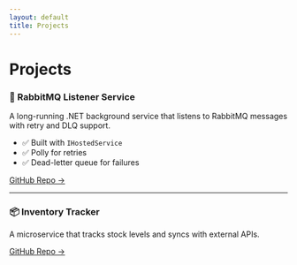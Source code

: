 ```yaml
---
layout: default
title: Projects
---
```


# Projects

### 📨 RabbitMQ Listener Service

A long-running .NET background service that listens to RabbitMQ messages with retry and DLQ support.

- ✅ Built with `IHostedService`
- ✅ Polly for retries
- ✅ Dead-letter queue for failures

[GitHub Repo →](https://github.com/yourusername/rabbitmq-listener)

---

### 📦 Inventory Tracker

A microservice that tracks stock levels and syncs with external APIs.

[GitHub Repo →](https://github.com/yourusername/inventory-tracker)

